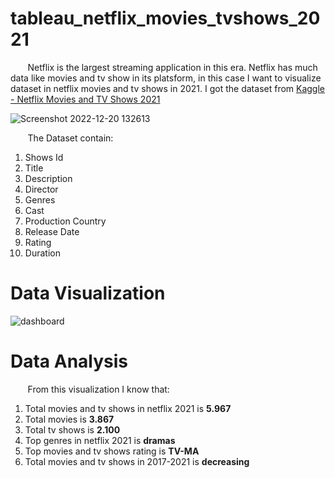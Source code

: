 # tableau_netflix_movies_tvshows_2021

&nbsp;&nbsp;&nbsp;&nbsp;&nbsp;&nbsp; Netflix is the largest streaming application in this era. Netflix has much data like movies and tv show in its platsform, in this case I want to visualize dataset in netflix movies and tv shows in 2021. I got the dataset from [Kaggle - Netflix Movies and TV Shows 2021](https://www.kaggle.com/datasets/satpreetmakhija/netflix-movies-and-tv-shows-2021)

![Screenshot 2022-12-20 132613](https://user-images.githubusercontent.com/91602612/208590468-9ad747bd-ab77-4755-843c-c499aa25e3cb.png)

&nbsp;&nbsp;&nbsp;&nbsp;&nbsp;&nbsp; The Dataset contain:
1. Shows Id
2. Title
3. Description
4. Director 
5. Genres 
6. Cast
7. Production Country
8. Release Date
9. Rating
10. Duration

# Data Visualization

![dashboard](https://user-images.githubusercontent.com/91602612/208590529-7393eba3-326c-4911-ab56-c0ec28d85454.png)

# Data Analysis

&nbsp;&nbsp;&nbsp;&nbsp;&nbsp;&nbsp; From this visualization I know that:

1. Total movies and tv shows in netflix 2021 is **5.967**
2. Total movies is **3.867**
3. Total tv shows is **2.100**
4. Top genres in netflix 2021 is **dramas**
5. Top movies and tv shows rating is **TV-MA** 
6. Total movies and tv shows in 2017-2021 is **decreasing** 



